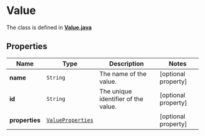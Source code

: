 

# Value

The class is defined in **[Value.java](../../src/main/java/org/openapitools/model/Value.java)**

## Properties

Name | Type | Description | Notes
------------ | ------------- | ------------- | -------------
**name** | `String` | The name of the value. |  [optional property]
**id** | `String` | The unique identifier of the value. |  [optional property]
**properties** | [`ValueProperties`](ValueProperties.md) |  |  [optional property]





